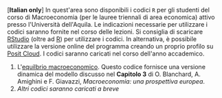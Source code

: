 [**Italian only**] In quest'area sono disponibili i codici `R` per gli studenti del corso di Macroeconomia (per le lauree triennali di area economica) attivo presso l'Università dell'Aquila. Le indicazioni necessarie per utilizzare i codici saranno fornite nel corso delle lezioni.
Si consiglia di scaricare [RStudio](https://posit.co/products/open-source/rstudio/) (oltre ad [R](https://www.r-project.org/)) per utilizzare i codici. In alternativa, è possibile utilizzare la versione online del programma creando un proprio profilo su [Posit Cloud](https://posit.cloud/). 
I codici saranno caricati nel corso dell'anno accademico.
1. L'[equilbrio macroeconomico](https://github.com/marcoverpas/Macroeconomia/blob/main/equilibrio.R). Questo codice fornisce una versione dinamica del modello discusso nel **Capitolo 3** di O. Blanchard, A. Amighini e F. Giavazzi, *Macroeconomia: una prospettiva europea*.  
1. *Altri codici saranno caricati a breve*
